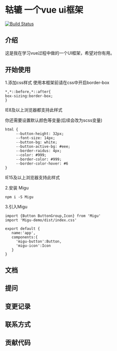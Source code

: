 # 轱辘 一个vue ui框架

[![Build Status](https://travis-ci.com/aalldd/Migu-ui.svg?branch=master)](https://travis-ci.com/aalldd/Migu-ui)

## 介绍

这是我在学习vue过程中做的一个UI框架，希望对你有用。

## 开始使用

1.添加css样式
  使用本框架前请在css中开启border-box
  ```
  *,*::before,*::after{
  box-sizing:border-box;
  }
  ```
  IE8及以上浏览器都支持此样式

  你还需要设置默认颜色等变量(后续会改为scss变量)
  ```
  html {
       --button-height: 32px;
       --font-size: 14px;
       --button-bg: white;
       --button-active-bg: #eee;
       --border-raidus: 4px;
       --color: #999;
       --border-color: #999;
       --border-color-hover: #6
  }
  ```
  IE15及以上浏览器支持此样式

2.安装 Migu
```
npm i -S Migu
```
3.引入Migu
```
import {Button ButtonGroup,Icon} from 'Migu'
import 'Migu-demo/dist/index.css'

export default {
   name:'app',
   components:{
     'migu-button':Button,
     'migu-icon':Icon
   }
}
```
## 文档

## 提问

## 变更记录

## 联系方式

## 贡献代码



